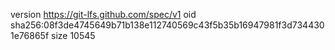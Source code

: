 version https://git-lfs.github.com/spec/v1
oid sha256:08f3de4745649b71b138e112740569c43f5b35b16947981f3d7344301e76865f
size 10545
